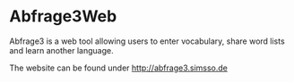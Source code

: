 # Abfrage3Web
Abfrage3 is a web tool allowing users to enter vocabulary, share word lists and learn another language.

The website can be found under http://abfrage3.simsso.de
